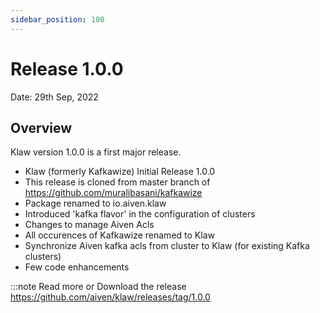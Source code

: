 ```yaml
---
sidebar_position: 100
---
```


# Release 1.0.0

Date: 29th Sep, 2022

## Overview

Klaw version 1.0.0 is a first major release.

-   Klaw (formerly Kafkawize) Initial Release 1.0.0
-   This release is cloned from master branch of
    <https://github.com/muralibasani/kafkawize>
-   Package renamed to io.aiven.klaw
-   Introduced 'kafka flavor' in the configuration of clusters
-   Changes to manage Aiven Acls
-   All occurences of Kafkawize renamed to Klaw
-   Synchronize Aiven kafka acls from cluster to Klaw (for existing
    Kafka clusters)
-   Few code enhancements

:::note
Read more or Download the release
<https://github.com/aiven/klaw/releases/tag/1.0.0>

